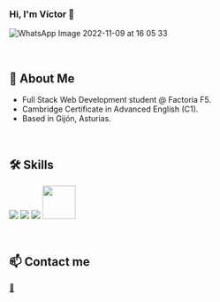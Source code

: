 ### Hi, I'm Víctor 👋

![WhatsApp Image 2022-11-09 at 16 05 33](https://github.com/victorteje/victorteje/assets/132447110/ddcb6ff1-2371-4876-b69d-792d501d7637)

<br>

## :bicyclist: About Me
-  Full Stack Web Development student @ Factoria F5.
-  Cambridge Certificate in Advanced English (C1).
-  Based in Gijón, Asturias.

<br>

## 🛠 Skills

<img src="https://img.icons8.com/color/48/000000/html-5--v1.png"/>  <img src="https://img.icons8.com/color/48/000000/css3.png"/>  <img src="https://img.icons8.com/color/48/000000/javascript--v1.png"/>  <img height=60px src="https://img.icons8.com/color/2x/figma.png"> 

<br>

## 📫 Contact me

[:email:](mailto:vteje2@gmail.com)
